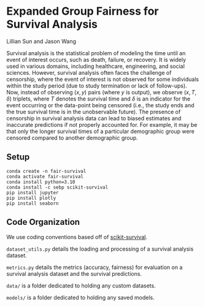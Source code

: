 # Expanded Group Fairness for Survival Analysis
Lillian Sun and Jason Wang

Survival analysis is the statistical problem of modeling the time until an event of interest occurs, such as death, failure, or recovery. It is widely used in various domains, including healthcare, engineering, and social sciences. However, survival analysis often faces the challenge of censorship, where the event of interest is not observed for some individuals within the study period (due to study termination or lack of follow-ups). Now, instead of observing $(x,y)$ pairs (where $y$ is output), we observe $(x,T,\delta)$ triplets, where $T$ denotes the survival time and $\delta$ is an indicator for the event occurring or the data-point being censored (i.e., the study ends and the true survival time is in the unobservable future). The presence of censorship in survival analysis data can lead to biased estimates and inaccurate predictions if not properly accounted for. For example, it may be that only the longer survival times of a particular demographic group were censored compared to another demographic group.

## Setup
```
conda create -n fair-survival
conda activate fair-survival
conda install python=3.10
conda install -c sebp scikit-survival
pip install jupyter
pip install plotly
pip install seaborn
```

## Code Organization

We use coding conventions based off of [scikit-survival](https://scikit-survival.readthedocs.io/en/stable).

`dataset_utils.py` details the loading and processing of a survival analysis dataset.

`metrics.py` details the metrics (accuracy, fairness) for evaluation on a survival analysis dataset and the survival predictions.

`data/` is a folder dedicated to holding any custom datasets.

`models/` is a folder dedicated to holding any saved models.